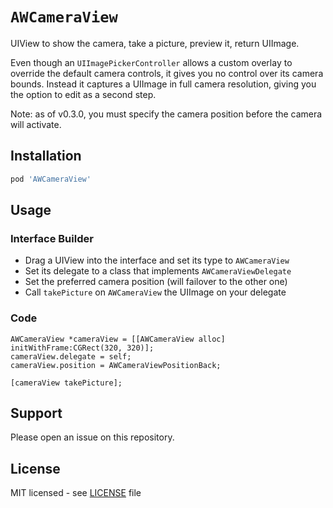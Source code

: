 # `AWCameraView`

UIView to show the camera, take a picture, preview it, return UIImage.

Even though an `UIImagePickerController` allows a custom overlay to override the
default camera controls, it gives you no control over its camera bounds. Instead
it captures a UIImage in full camera resolution, giving you the option to edit
as a second step.

Note: as of v0.3.0, you must specify the camera position before the camera will
activate.

## Installation

```ruby
pod 'AWCameraView'
```

## Usage

### Interface Builder

* Drag a UIView into the interface and set its type to `AWCameraView`
* Set its delegate to a class that implements `AWCameraViewDelegate`
* Set the preferred camera position (will failover to the other one)
* Call `takePicture` on `AWCameraView` the UIImage on your delegate

### Code

```objc
AWCameraView *cameraView = [[AWCameraView alloc] initWithFrame:CGRect(320, 320)];
cameraView.delegate = self;
cameraView.position = AWCameraViewPositionBack;

[cameraView takePicture];
```

## Support

Please open an issue on this repository.

## License

MIT licensed - see [LICENSE](LICENSE) file
